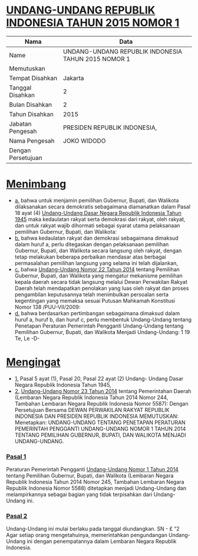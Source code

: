 # [UNDANG-UNDANG REPUBLIK INDONESIA TAHUN 2015 NOMOR 1](http://example.org/legal/document/uu/2015/1)

| Nama | Data |
| ------ | ----- |
|Name|UNDANG-UNDANG REPUBLIK INDONESIA TAHUN 2015 NOMOR 1|
|Memutuskan||
|Tempat Disahkan|Jakarta|
|Tanggal Disahkan|2|
|Bulan Disahkan|2|
|Tahun Disahkan|2015|
|Jabatan Pengesah|PRESIDEN REPUBLIK INDONESIA,|
|Nama Pengesah|JOKO WIDODO|
|Dengan Persetujuan||
# [Menimbang](http://example.org/legal/document/uu/2015/1/menimbang)

* [a.](http://example.org/legal/document/uu/2015/1/menimbang/point/a) bahwa untuk menjamin pemilihan Gubernur, Bupati, dan Walikota dilaksanakan secara demokratis sebagaimana diamanatkan dalam Pasal 18 ayat (4) [Undang-Undang Dasar Negara Republik Indonesia Tahun 1945](http://example.org/legal/document/uu) maka kedaulatan rakyat serta demokrasi dari rakyat, oleh rakyat, dan untuk rakyat wajib dihormati sebagai syarat utama pelaksanaan pemilihan Gubernur, Bupati, dan Walikota:
* [b.](http://example.org/legal/document/uu/2015/1/menimbang/point/b) bahwa kedaulatan rakyat dan demokrasi sebagaimana dimaksud dalam huruf a, perlu ditegaskan dengan pelaksanaan pemilihan Gubernur, Bupati, dan Walikota secara langsung oleh rakyat, dengan tetap melakukan beberapa perbaikan mendasar atas berbagai permasalahan pemilihan langsung yang selama ini telah dijalankan,
* [c.](http://example.org/legal/document/uu/2015/1/menimbang/point/c) bahwa [Undang-Undang Nomor 22 Tahun 2014](http://example.org/legal/document/uu/2014/22) tentang Pemilihan Gubernur, Bupati, dan Walikota yang mengatur mekanisme pemilihan kepala daerah secara tidak langsung melalui Dewan Perwakilan Rakyat Daerah telah mendapatkan penolakan yang luas oleh rakyat dan proses pengambilan keputusannya telah menimbulkan persoalan serta kegentingan yang memaksa sesuai Putusan Mahkamah Konstitusi Nomor 138 /PUU-VII/2009:
* [d.](http://example.org/legal/document/uu/2015/1/menimbang/point/d) bahwa berdasarkan pertimbangan sebagaimana dimaksud dalam huruf a, huruf b, dan huruf c, perlu membentuk Undang-Undang tentang Penetapan Peraturan Pemerintah Pengganti Undang-Undang tentang Pemilihan Gubernur, Bupati, dan Walikota Menjadi Undang-Undang: 1 19 Te, Le -D-
# [Mengingat](http://example.org/legal/document/uu/2015/1/mengingat)

* [1.](http://example.org/legal/document/uu/2015/1/mengingat/point/0001) Pasal 5 ayat (1), Pasal 20, Pasal 22 ayat (2) Undang- Undang Dasar Negara Republik Indonesia Tahun 1945,
* [2.](http://example.org/legal/document/uu/2015/1/mengingat/point/0002) [Undang-Undang Nomor 23 Tahun 2014](http://example.org/legal/document/uu/2014/23) tentang Pemerintahan Daerah (Lembaran Negara Republik Indonesia Tahun 2014 Nomor 244, Tambahan Lembaran Negara Republik Indonesia Nomor 5587): Dengan Persetujuan Bersama DEWAN PERWAKILAN RAKYAT REPUBLIK INDONESIA DAN PRESIDEN REPUBLIK INDONESIA MEMUTUSKAN: Menetapkan: UNDANG-UNDANG TENTANG PENETAPAN PERATURAN PEMERINTAH PENGGANTI UNDANG-UNDANG NOMOR 1 TAHUN 2014 TENTANG PEMILIHAN GUBERNUR, BUPATI, DAN WALIKOTA MENJADI UNDANG-UNDANG.

### [Pasal 1](http://example.org/legal/document/uu/2015/1/pasal/0001)
Peraturan Pemerintah Pengganti [Undang-Undang Nomor 1 Tahun 2014](http://example.org/legal/document/uu/2014/1) tentang Pemilihan Gubernur, Bupati, dan Walikota (Lembaran Negara Republik Indonesia Tahun 2014 Nomor 245, Tambahan Lembaran Negara Republik Indonesia Nomor 5588) ditetapkan menjadi Undang-Undang dan melampirkannya sebagai bagian yang tidak terpisahkan dari Undang-Undang ini.


### [Pasal 2](http://example.org/legal/document/uu/2015/1/pasal/0002)
Undang-Undang ini mulai berlaku pada tanggal diundangkan. SN - £ “2 Agar setiap orang mengetahuinya, memerintahkan pengundangan Undang-Undang ini dengan penempatannya dalam Lembaran Negara Republik Indonesia.
